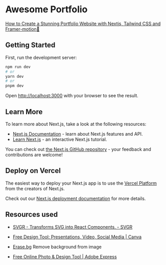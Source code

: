 # Awesome Portfolio

[How to Create a Stunning Portfolio Website with Nextjs, Tailwind CSS and Framer-motion🌟](https://youtu.be/Yw7yWHigGKI)

## Getting Started

First, run the development server:

```bash
npm run dev
# or
yarn dev
# or
pnpm dev
```

Open [http://localhost:3000](http://localhost:3000) with your browser to see the result.

## Learn More

To learn more about Next.js, take a look at the following resources:

- [Next.js Documentation](https://nextjs.org/docs) - learn about Next.js features and API.
- [Learn Next.js](https://nextjs.org/learn) - an interactive Next.js tutorial.

You can check out [the Next.js GitHub repository](https://github.com/vercel/next.js/) - your feedback and contributions are welcome!

## Deploy on Vercel

The easiest way to deploy your Next.js app is to use the [Vercel Platform](https://vercel.com/new?utm_medium=default-template&filter=next.js&utm_source=create-next-app&utm_campaign=create-next-app-readme) from the creators of Next.js.

Check out our [Next.js deployment documentation](https://nextjs.org/docs/deployment) for more details.

## Resources used

- [SVGR - Transforms SVG into React Components. - SVGR](https://react-svgr.com/)

- [Free Design Tool: Presentations, Video, Social Media | Canva](https://www.canva.com/)

- [Erase.bg](https://www.erase.bg/) Remove background from image

- [Free Online Photo & Design Tool | Adobe Express](https://www.adobe.com/express/)
